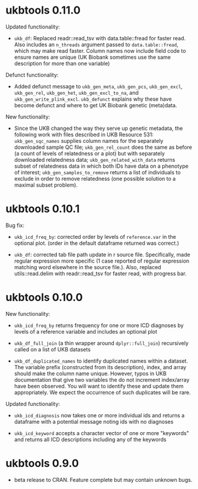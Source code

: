 
# ukbtools 0.11.0

Updated functionality:

* `ukb_df`: Replaced readr::read_tsv with data.table::fread for faster read. Also includes an `n_threads` argument passed to `data.table::fread`, which may make read faster. Column names now include field code to ensure names are unique (UK Biobank sometimes use the same description for more than one variable)

Defunct functionality:

* Added defunct message to `ukb_gen_meta`, `ukb_gen_pcs`, `ukb_gen_excl`, `ukb_gen_rel`, `ukb_gen_het`, `ukb_gen_excl_to_na`, and `ukb_gen_write_plink_excl`. `ukb_defunct` explains why these have become defunct and where to get UK Biobank genetic (meta)data.

New functionality:

* Since the UKB changed the way they serve up genetic metadata, the following work with files described in UKB Resource 531: `ukb_gen_sqc_names` supplies column names for the separately downloaded sample QC file; `ukb_gen_rel_count` does the same as before (a count of levels of relatedness or a plot) but with separately downloaded relatedness data; `ukb_gen_related_with_data` returns subset of relatedness data in which both IDs have data on a phenotype of interest; `ukb_gen_samples_to_remove` returns a list of individuals to exclude in order to remove relatedness (one possible solution to a maximal subset problem).




# ukbtools 0.10.1

Bug fix:

* `ukb_icd_freq_by`: corrected order by levels of `reference.var` in the optional plot. (order in the default dataframe returned was correct.)

* `ukb_df`: corrected tab file path update in r source file. Specifically, made regular expression more specific (1 case reported of regular expression matching word elsewhere in the source file.). Also, replaced utils::read.delim with readr::read_tsv for faster read, with progress bar.




# ukbtools 0.10.0

New functionality:

* `ukb_icd_freq_by` returns frequency for one or more ICD diagnoses by levels of a reference variable and includes an optional plot

* `ukb_df_full_join` (a thin wrapper around `dplyr::full_join`) recursively called on a list of UKB datasets

* `ukb_df_duplicated_names` to identify duplicated names within a dataset. The variable prefix (constructed from its description), index, and array should make the column name unique. However, typos in UKB documentation that give two variables the do not increment index/array have been observed. You will want to identify these and update them appropriately. We expect the occurrence of such duplicates will be rare.

Updated functionality:

* `ukb_icd_diagnosis` now takes one or more individual ids and returns a dataframe with a potential message noting ids with no diagnoses

* `ukb_icd_keyword` accepts a character vector of one or more "keywords" and returns all ICD descriptions including any of the keywords




# ukbtools 0.9.0

* beta release to CRAN. Feature complete but may contain unknown bugs.

